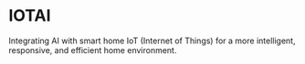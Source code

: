 # IOTAI
Integrating AI with smart home IoT (Internet of Things) for a more intelligent, responsive, and efficient home environment.
